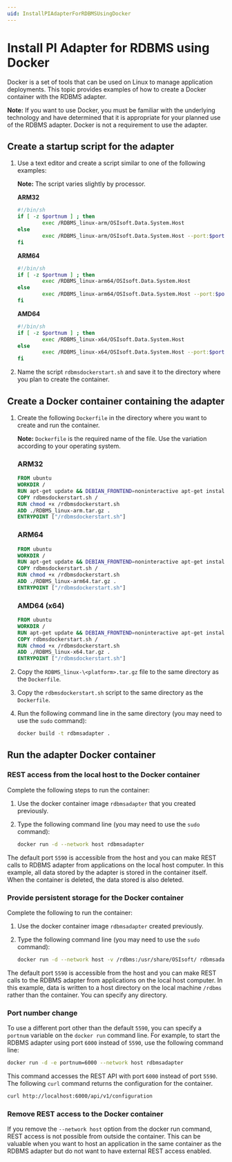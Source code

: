 ```yaml
---
uid: InstallPIAdapterForRDBMSUsingDocker
---
```


# Install PI Adapter for RDBMS using Docker

Docker is a set of tools that can be used on Linux to manage application deployments. This topic provides examples of how to create a Docker container with the RDBMS adapter.

**Note:** If you want to use Docker, you must be familiar with the underlying technology and have determined that it is appropriate for your planned use of the RDBMS adapter. Docker is not a requirement to use the adapter.

## Create a startup script for the adapter

1. Use a text editor and create a script similar to one of the following examples:

	**Note:** The script varies slightly by processor.

	**ARM32**

	```bash
	#!/bin/sh
	if [ -z $portnum ] ; then
			exec /RDBMS_linux-arm/OSIsoft.Data.System.Host
	else
			exec /RDBMS_linux-arm/OSIsoft.Data.System.Host --port:$portnum
	fi
	```
	
	**ARM64**
	
	```bash
	#!/bin/sh
	if [ -z $portnum ] ; then
			exec /RDBMS_linux-arm64/OSIsoft.Data.System.Host
	else
			exec /RDBMS_linux-arm64/OSIsoft.Data.System.Host --port:$portnum
	fi
	```
	
	**AMD64**
	
	```bash
	#!/bin/sh
	if [ -z $portnum ] ; then
			exec /RDBMS_linux-x64/OSIsoft.Data.System.Host
	else
			exec /RDBMS_linux-x64/OSIsoft.Data.System.Host --port:$portnum
	fi
	```
	
2. Name the script `rdbmsdockerstart.sh` and save it to the directory where you plan to create the container.

## Create a Docker container containing the adapter

1. Create the following `Dockerfile` in the directory where you want to create and run the container. 

	**Note:** `Dockerfile` is the required name of the file. Use the variation according to your operating system.

	### ARM32

	```dockerfile
	FROM ubuntu
	WORKDIR /
	RUN apt-get update && DEBIAN_FRONTEND=noninteractive apt-get install -y ca-certificates libicu60 libssl1.1 curl
	COPY rdbmsdockerstart.sh /
	RUN chmod +x /rdbmsdockerstart.sh
	ADD ./RDBMS_linux-arm.tar.gz .
	ENTRYPOINT ["/rdbmsdockerstart.sh"]
	```
	
	### ARM64

	```dockerfile
	FROM ubuntu
	WORKDIR /
	RUN apt-get update && DEBIAN_FRONTEND=noninteractive apt-get install -y ca-certificates libicu66 libssl1.1 curl
	COPY rdbmsdockerstart.sh /
	RUN chmod +x /rdbmsdockerstart.sh
	ADD ./RDBMS_linux-arm64.tar.gz .
	ENTRYPOINT ["/rdbmsdockerstart.sh"]
	```

	### AMD64 (x64)

	```dockerfile
	FROM ubuntu
	WORKDIR /
	RUN apt-get update && DEBIAN_FRONTEND=noninteractive apt-get install -y ca-certificates libicu66 libssl1.1 curl
	COPY rdbmsdockerstart.sh /
	RUN chmod +x /rdbmsdockerstart.sh
	ADD ./RDBMS_linux-x64.tar.gz .
	ENTRYPOINT ["/rdbmsdockerstart.sh"]
	```

2. Copy the `RDBMS_linux-\<platform>.tar.gz` file to the same directory as the `Dockerfile`.

3. Copy the `rdbmsdockerstart.sh` script to the same directory as the `Dockerfile`.

4. Run the following command line in the same directory (you may need to use the `sudo` command):

	```bash
	docker build -t rdbmsadapter .
	```

## Run the adapter Docker container

### REST access from the local host to the Docker container

Complete the following steps to run the container:

1. Use the docker container image `rdbmsadapter` that you created previously.
2. Type the following command line (you may need to use the `sudo` command):

	```bash
	docker run -d --network host rdbmsadapter
	```

The default port `5590` is accessible from the host and you can make REST calls to RDBMS adapter from applications on the local host computer. In this example, all data stored by the adapter is stored in the container itself. When the container is deleted, the data stored is also deleted.

### Provide persistent storage for the Docker container

Complete the following to run the container:

1. Use the docker container image `rdbmsadapter` created previously.
2. Type the following command line (you may need to use the `sudo` command):

	```bash
	docker run -d --network host -v /rdbms:/usr/share/OSIsoft/ rdbmsadapter
	```

The default port `5590` is accessible from the host and you can make REST calls to the RDBMS adapter from applications on the local host computer. In this example, data is written to a host directory on the local machine `/rdbms` rather than the container. You can specify any directory.

### Port number change

To use a different port other than the default `5590`, you can specify a `portnum` variable on the `docker run` command line. For example, to start the RDBMS adapter using port `6000` instead of `5590`, use the following command line:

```bash
docker run -d -e portnum=6000 --network host rdbmsadapter
```

This command accesses the REST API with port `6000` instead of port `5590`. The following `curl` command returns the configuration for the container.

```bash
curl http://localhost:6000/api/v1/configuration
```

### Remove REST access to the Docker container

If you remove the `--network host` option from the docker run command, REST access is not possible from outside the container. This can be valuable when you want to host an application in the same container as the RDBMS adapter but do not want to have external REST access enabled.
